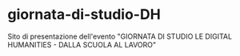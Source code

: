 # giornata-di-studio-DH
 Sito di presentazione dell'evento "GIORNATA DI STUDIO LE DIGITAL HUMANITIES - DALLA SCUOLA AL LAVORO"
